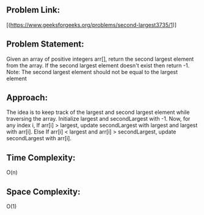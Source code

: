 ## Problem Link:
[(https://www.geeksforgeeks.org/problems/second-largest3735/1)] 
## Problem Statement: 
Given an array of positive integers arr[], return the second largest element from the array. If the second largest element doesn't exist then return -1. Note: The second largest element should not be equal to the largest element 
## Approach: 
The idea is to keep track of the largest and second largest element while traversing the array. 
Initialize largest and secondLargest with -1. Now, for any index i, If arr[i] > largest, update secondLargest with largest and largest with arr[i]. 
Else If arr[i] < largest and arr[i] > secondLargest, update secondLargest with arr[i]. 
## Time Complexity: 
O(n) 
## Space Complexity: 
O(1)
